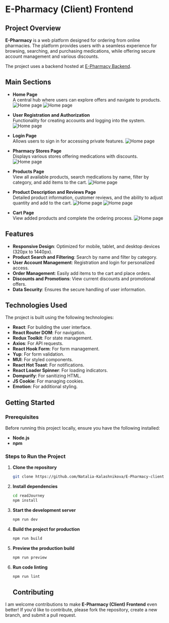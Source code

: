 # E-Pharmacy (Client) Frontend

## Project Overview

**E-Pharmacy** is a web platform designed for ordering from online pharmacies.
The platform provides users with a seamless experience for browsing, searching,
and purchasing medications, while offering secure account management and various
discounts.

The project uses a backend hosted at
[E-Pharmacy Backend](https://e-pharmacy-backend-8qnu.onrender.com/).

## Main Sections

- **Home Page**  
  A central hub where users can explore offers and navigate to products.
  ![Home page](https://github.com/Natalia-Kalashnikova/E-Pharmacy-client/blob/main/src/assets/PrtSc_HomePage.jpg)
  ![Home page](https://github.com/Natalia-Kalashnikova/E-Pharmacy-client/blob/main/src/assets/PrtSc_HomePage_2.jpg)

- **User Registration and Authorization**  
  Functionality for creating accounts and logging into the system.
  ![Home page](https://github.com/Natalia-Kalashnikova/E-Pharmacy-client/blob/main/src/assets/PrtSc_Register.jpg)

- **Login Page**  
  Allows users to sign in for accessing private features.
  ![Home page](https://github.com/Natalia-Kalashnikova/E-Pharmacy-client/blob/main/src/assets/PrtSc_Login.jpg)

- **Pharmacy Stores Page**  
  Displays various stores offering medications with discounts.
  ![Home page](https://github.com/Natalia-Kalashnikova/E-Pharmacy-client/blob/main/src/assets/PrtSc_MediclineStore.jpg)

- **Products Page**  
  View all available products, search medications by name, filter by category,
  and add items to the cart.
  ![Home page](https://github.com/Natalia-Kalashnikova/E-Pharmacy-client/blob/main/src/assets/PrtSc_Medicline.jpg)

- **Product Description and Reviews Page**  
  Detailed product information, customer reviews, and the ability to adjust
  quantity and add to the cart.
  ![Home page](https://github.com/Natalia-Kalashnikova/E-Pharmacy-client/blob/main/src/assets/PrtSc_Description.jpg)
  ![Home page](https://github.com/Natalia-Kalashnikova/E-Pharmacy-client/blob/main/src/assets/PrtSc_Description_2.jpg)

- **Cart Page**  
  View added products and complete the ordering process.
  ![Home page](https://github.com/Natalia-Kalashnikova/E-Pharmacy-client/blob/main/src/assets/PrtSc_Cart.jpg)

## Features

- **Responsive Design**: Optimized for mobile, tablet, and desktop devices
  (320px to 1440px).
- **Product Search and Filtering**: Search by name and filter by category.
- **User Account Management**: Registration and login for personalized access.
- **Order Management**: Easily add items to the cart and place orders.
- **Discounts and Promotions**: View current discounts and promotional offers.
- **Data Security**: Ensures the secure handling of user information.

## Technologies Used

The project is built using the following technologies:

- **React**: For building the user interface.
- **React Router DOM**: For navigation.
- **Redux Toolkit**: For state management.
- **Axios**: For API requests.
- **React Hook Form**: For form management.
- **Yup**: For form validation.
- **MUI**: For styled components.
- **React Hot Toast**: For notifications.
- **React Loader Spinner**: For loading indicators.
- **Dompurify**: For sanitizing HTML.
- **JS Cookie**: For managing cookies.
- **Emotion**: For additional styling.

## Getting Started

### Prerequisites

Before running this project locally, ensure you have the following installed:

- **Node.js**
- **npm**

### Steps to Run the Project

1. **Clone the repository**
   ```bash
   git clone https://github.com/Natalia-Kalashnikova/E-Pharmacy-client
   ```
2. **Install dependencies**
   ```bash
   cd readJourney
   npm install
   ```
3. **Start the development server**
   ```bash
   npm run dev
   ```
4. **Build the project for production**
   ```bash
   npm run build
   ```
5. **Preview the production build**
   ```bash
   npm run preview
   ```
6. **Run code linting**

   ```bash
   npm run lint
   ```

   ## Contributing

I am welcome contributions to make **E-Pharmacy (Client) Frontend** even better!
If you'd like to contribute, please fork the repository, create a new branch,
and submit a pull request.
